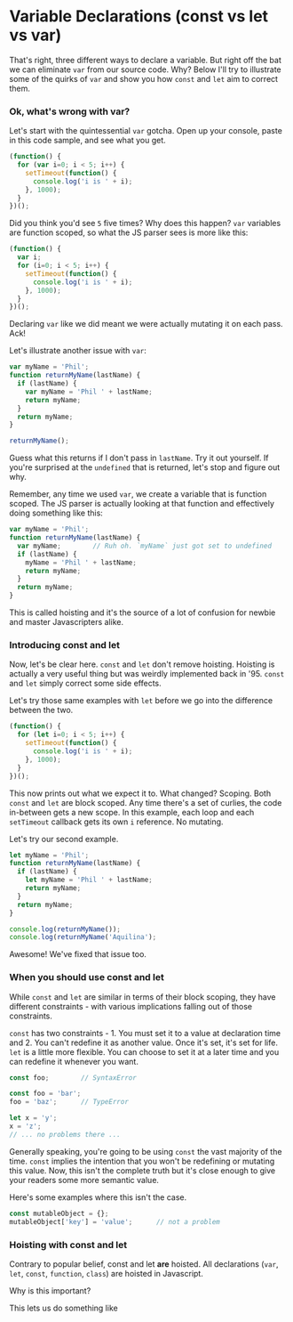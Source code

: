# Variable Declarations (const vs let vs var)

That's right, three different ways to declare a variable. But right off the bat we can eliminate `var` from our source code. Why? Below I'll try to illustrate some of the quirks of `var` and show you how `const` and `let` aim to correct them.

### Ok, what's wrong with var?
Let's start with the quintessential `var` gotcha. Open up your console, paste in this code sample, and see what you get.

```js
(function() {
  for (var i=0; i < 5; i++) {
    setTimeout(function() {
      console.log('i is ' + i);
    }, 1000);
  }
})();
```

Did you think you'd see `5` five times? Why does this happen? `var` variables are function scoped, so what the JS parser sees is more like this:

```js
(function() {
  var i;
  for (i=0; i < 5; i++) {
    setTimeout(function() {
      console.log('i is ' + i);
    }, 1000);
  }
})();
```

Declaring `var` like we did meant we were actually mutating it on each pass. Ack!

Let's illustrate another issue with `var`:

```js
var myName = 'Phil';
function returnMyName(lastName) {
  if (lastName) {
    var myName = 'Phil ' + lastName;
    return myName;
  }
  return myName;
}

returnMyName();
```

Guess what this returns if I don't pass in `lastName`. Try it out yourself. If you're surprised at the `undefined` that is returned, let's stop and figure out why.

Remember, any time we used `var`, we create a variable that is function scoped. The JS parser is actually looking at that function and effectively doing something like this:

```js
var myName = 'Phil';
function returnMyName(lastName) {
  var myName;        // Ruh oh. `myName` just got set to undefined
  if (lastName) {
    myName = 'Phil ' + lastName;
    return myName;
  }
  return myName;
}
```

This is called hoisting and it's the source of a lot of confusion for newbie and master Javascripters alike.

### Introducing const and let
Now, let's be clear here. `const` and `let` don't remove hoisting. Hoisting is actually a very useful thing but was weirdly implemented back in '95. `const` and `let` simply correct some side effects.

Let's try those same examples with `let` before we go into the difference between the two.

```js
(function() {
  for (let i=0; i < 5; i++) {
    setTimeout(function() {
      console.log('i is ' + i);
    }, 1000);
  }
})();
```

This now prints out what we expect it to. What changed? Scoping. Both `const` and `let` are block scoped. Any time there's a set of curlies, the code in-between gets a new scope. In this example, each loop and each `setTimeout` callback gets its own `i` reference. No mutating.

Let's try our second example.

```js
let myName = 'Phil';
function returnMyName(lastName) {
  if (lastName) {
    let myName = 'Phil ' + lastName;
    return myName;
  }
  return myName;
}

console.log(returnMyName());
console.log(returnMyName('Aquilina');
```

Awesome! We've fixed that issue too.

### When you should use const and let
While `const` and `let` are similar in terms of their block scoping, they have different constraints - with various implications falling out of those constraints.

`const` has two constraints - 1. You must set it to a value at declaration time and 2. You can't redefine it as another value. Once it's set, it's set for life.
`let` is a little more flexible. You can choose to set it at a later time and you can redefine it whenever you want.

```js
const foo;        // SyntaxError

const foo = 'bar';
foo = 'baz';      // TypeError

let x = 'y';
x = 'z';
// ... no problems there ...

```

Generally speaking, you're going to be using `const` the vast majority of the time. `const` implies the intention that you won't be redefining or mutating this value. Now, this isn't the complete truth but it's close enough to give your readers some more semantic value.

Here's some examples where this isn't the case.
```js
const mutableObject = {};
mutableObject['key'] = 'value';      // not a problem
```


### Hoisting with const and let
Contrary to popular belief, const and let **are** hoisted. All declarations (`var`, `let`, `const`, `function`, `class`) are hoisted in Javascript.

Why is this important?

This lets us do something like



